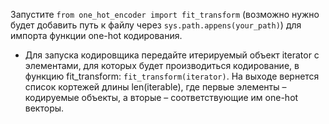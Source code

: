 Запустите `from one_hot_encoder import fit_transform` (возможно нужно будет добавить путь к файлу через `sys.path.appens(your_path)`) для импорта функции one-hot кодирования.
- Для запуска кодировщика передайте итерируемый объект iterator с элементами, для которых будет производиться кодирование, в функцию fit_transform: `fit_transform(iterator)`. На выходе вернется список кортежей длины len(iterable), где первые элементы – кодируемые объекты, а вторые – соответствующие им one-hot векторы.

